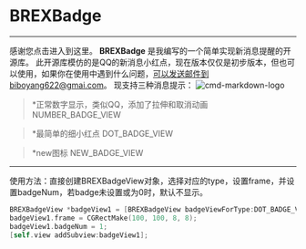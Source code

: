 # BREXBadge

------

感谢您点击进入到这里。
**BREXBadge** 是我编写的一个简单实现新消息提醒的开源库。
此开源库模仿的是QQ的新消息小红点，现在版本仅仅是初步版本，但也可以使用，如果你在使用中遇到什么问题，可以发送邮件到biboyang622@gmai.com。
现支持三种消息提示：
![cmd-markdown-logo](https://s1.ax1x.com/2018/02/23/9U7ERS.png)

> *正常数字显示，类似QQ，添加了拉伸和取消动画
NUMBER_BADGE_VIEW

> *最简单的细小红点
DOT_BADGE_VIEW

> *new图标
NEW_BADGE_VIEW





------

使用方法：直接创建BREXBadgeView对象，选择对应的type，设置frame，并设置badgeNum，若badge未设置或为0时，默认不显示。

``` objective-c
BREXBadgeView *badgeView1 = [BREXBadgeView badgeViewForType:DOT_BADGE_VIEW];
badgeView1.frame = CGRectMake(100, 100, 8, 8);
badgeView1.badgeNum = 1;
[self.view addSubview:badgeView1];
```
